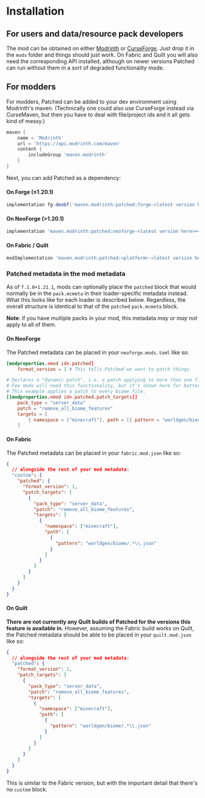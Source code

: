 # Installation

## For users and data/resource pack developers

The mod can be obtained on either [Modrinth](https://modrinth.com/mod/patched) or [CurseForge](https://www.curseforge.com/minecraft/mc-mods/patched).
Just drop it in the `mods` folder and things should just work.
On Fabric and Quilt you will also need the corresponding API installed, although on newer versions Patched can run without them in a sort of degraded functionality mode.

## For modders

For modders, Patched can be added to your dev environment using Modrinth's maven.
(Technically one could also use CurseForge instead via CurseMaven, but then you have to deal with file/project ids and it all gets kind of messy.)

```gradle
maven {
    name = 'Modrinth'
    url = 'https://api.modrinth.com/maven'
    content {
        includeGroup 'maven.modrinth'
    }
}
```

Next, you can add Patched as a dependency:

#### On Forge (≤1.20.1)

```gradle
implementation fg.deobf('maven.modrinth:patched:forge-<latest version here>+<minecraft version>')
```

#### On NeoForge (>1.20.1)

```gradle
implementation 'maven.modrinth:patched:neoforge-<latest version here>+<minecraft version>'
```

#### On Fabric / Quilt

```gradle
modImplementation 'maven.modrinth:patched:<platform>-<latest version here>+<minecraft version>'
```

### Patched metadata in the mod metadata

As of `7.1.0+1.21.1`, mods can optionally place the `patched` block that would normally be in the `pack.mcmeta` in their loader-specific metadata instead.
What this looks like for each loader is described below.
Regardless, the overall structure is identical to that of the `patched` `pack.mcmeta` block.

**Note**: if you have multiple packs in your mod, this metadata *may or may not* apply to all of them.

#### On NeoForge

The Patched metadata can be placed in your `neoforge.mods.toml` like so:

```toml
[modproperties.<mod id>.patched]
    format_version = 1 # This tells Patched we want to patch things.

# Declares a "dynamic patch", i.e. a patch applying to more than one file.
# Few mods will need this functionality, but it's shown here for better understanding of how the declaration translates into TOML.
# This example applies a patch to every biome file.
[[modproperties.<mod id>.patched.patch_targets]]
    pack_type = "server_data"
    patch = "remove_all_biome_features"
    targets = [
        { namespace = ["minecraft"], path = [{ pattern = "worldgen/biome/.*\\.json" }] }
    ]
```

#### On Fabric

The Patched metadata can be placed in your `fabric.mod.json` like so:

```json
{
  // alongside the rest of your mod metadata:
  "custom": {
    "patched": {
      "format_version": 1,
      "patch_targets": [
        {
          "pack_type": "server_data",
          "patch": "remove_all_biome_features",
          "targets": [
            {
              "namespace": ["minecraft"],
              "path": [
                {
                  "pattern": "worldgen/biome/.*\\.json"
                }
              ]
            }
          ]
        }
      ]
    }
  }
}
```

#### On Quilt

**There are not currently any Quilt builds of Patched for the versions this feature is available in.**
However, assuming the Fabric build works on Quilt, the Patched metadata should be able to be placed in your `quilt.mod.json` like so:

```json
{
  // alongside the rest of your mod metadata:
  "patched": {
    "format_version": 1,
    "patch_targets": [
      {
        "pack_type": "server_data",
        "patch": "remove_all_biome_features",
        "targets": [
          {
            "namespace": ["minecraft"],
            "path": [
              {
                "pattern": "worldgen/biome/.*\\.json"
              }
            ]
          }
        ]
      }
    ]
  }
}
```

This is similar to the Fabric version, but with the important detail that there's no `custom` block.